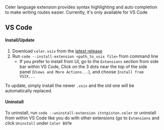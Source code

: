 Celer language extension provides syntax highlighting and auto completion to make writing routes easier. Currently, it's only available for VS Code

## VS Code
#### Install/Update

1. Download `celer.vsix` from the [latest release](https://github.com/iTNTPiston/celer/releases)
2. Run `code --install-extension <path_to_vsix file>` from command line
   - If you prefer to install from UI, go to the `Extensions` section from side bar within VS Code, Click on the 3 dots near the top of the side panel (`Views and More Actions...`), and choose `Install from VSIX...`

To update, simply install the newer `.vsix` and the old one will be automatically replaced.

#### Uninstall
To uninstall, run `code --uninstall-extension itntpiston.celer` or uninstall from within VS Code like you do with other extensions (go to `Extensions` and click `Uninstall` under `Celer BOTW`
